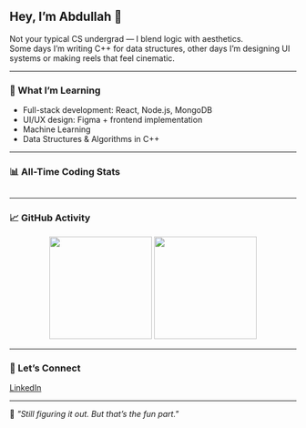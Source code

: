 ## Hey, I’m Abdullah 👋

Not your typical CS undergrad — I blend logic with aesthetics.  
Some days I’m writing C++ for data structures, other days I’m designing UI systems or making reels that feel cinematic.

---

### 🧠 What I’m Learning
- Full-stack development: React, Node.js, MongoDB
- UI/UX design: Figma + frontend implementation
- Machine Learning
- Data Structures & Algorithms in C++

---

### 📊 All-Time Coding Stats

<!--START_WAKATIME_SECTION-->
```txt
```
<!--END_WAKATIME_SECTION-->

---

### 📈 GitHub Activity

<div align="center">
  <img src="https://github-readme-stats.vercel.app/api?username=mohdabdullahmeraj&show_icons=true&theme=tokyonight&hide_border=true&hide=prs" height="180px"/>
  <img src="https://github-readme-stats.vercel.app/api/top-langs/?username=mohdabdullahmeraj&layout=compact&theme=tokyonight&hide_border=true" height="180px"/>
</div>

---

### 🤝 Let’s Connect
[LinkedIn](https://linkedin.com/in/mohdabdullahmeraj)  

---

🧭 *"Still figuring it out. But that’s the fun part."*
